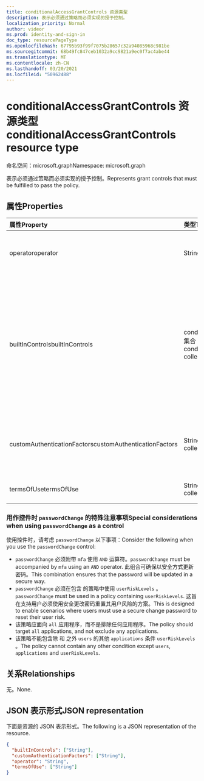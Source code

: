 ```yaml
---
title: conditionalAccessGrantControls 资源类型
description: 表示必须通过策略而必须实现的授予控制。
localization_priority: Normal
author: videor
ms.prod: identity-and-sign-in
doc_type: resourcePageType
ms.openlocfilehash: 67795b93f99f7075b28657c32a94085968c981be
ms.sourcegitcommit: 68b49fc847ceb1032a9cc9821a9ec0f7ac4abe44
ms.translationtype: MT
ms.contentlocale: zh-CN
ms.lasthandoff: 03/20/2021
ms.locfileid: "50962488"
---
```

# <a name="conditionalaccessgrantcontrols-resource-type"></a><span data-ttu-id="fa31f-103">conditionalAccessGrantControls 资源类型</span><span class="sxs-lookup"><span data-stu-id="fa31f-103">conditionalAccessGrantControls resource type</span></span>

<span data-ttu-id="fa31f-104">命名空间：microsoft.graph</span><span class="sxs-lookup"><span data-stu-id="fa31f-104">Namespace: microsoft.graph</span></span>

<span data-ttu-id="fa31f-105">表示必须通过策略而必须实现的授予控制。</span><span class="sxs-lookup"><span data-stu-id="fa31f-105">Represents grant controls that must be fulfilled to pass the policy.</span></span>

## <a name="properties"></a><span data-ttu-id="fa31f-106">属性</span><span class="sxs-lookup"><span data-stu-id="fa31f-106">Properties</span></span>

| <span data-ttu-id="fa31f-107">属性</span><span class="sxs-lookup"><span data-stu-id="fa31f-107">Property</span></span> | <span data-ttu-id="fa31f-108">类型</span><span class="sxs-lookup"><span data-stu-id="fa31f-108">Type</span></span> | <span data-ttu-id="fa31f-109">说明</span><span class="sxs-lookup"><span data-stu-id="fa31f-109">Description</span></span> |
|:-------- |:---- |:----------- |
| <span data-ttu-id="fa31f-110">operator</span><span class="sxs-lookup"><span data-stu-id="fa31f-110">operator</span></span> | <span data-ttu-id="fa31f-111">String</span><span class="sxs-lookup"><span data-stu-id="fa31f-111">String</span></span> | <span data-ttu-id="fa31f-112">定义授予控件的关系。</span><span class="sxs-lookup"><span data-stu-id="fa31f-112">Defines the relationship of the grant controls.</span></span> <span data-ttu-id="fa31f-113">可能的值 `AND` `OR` ：、。</span><span class="sxs-lookup"><span data-stu-id="fa31f-113">Possible values: `AND`, `OR`.</span></span> |
| <span data-ttu-id="fa31f-114">builtInControls</span><span class="sxs-lookup"><span data-stu-id="fa31f-114">builtInControls</span></span> | <span data-ttu-id="fa31f-115">conditionalAccessGrantControl 集合</span><span class="sxs-lookup"><span data-stu-id="fa31f-115">conditionalAccessGrantControl collection</span></span> | <span data-ttu-id="fa31f-116">策略所需的内置控件的值列表。</span><span class="sxs-lookup"><span data-stu-id="fa31f-116">List of values of built-in controls required by the policy.</span></span> <span data-ttu-id="fa31f-117">可能的值 `block` `mfa` `compliantDevice` ：、、、、、、、。 `domainJoinedDevice` `approvedApplication` `compliantApplication` `passwordChange` `unknownFutureValue`</span><span class="sxs-lookup"><span data-stu-id="fa31f-117">Possible values: `block`, `mfa`, `compliantDevice`, `domainJoinedDevice`, `approvedApplication`, `compliantApplication`, `passwordChange`, `unknownFutureValue`.</span></span> |
| <span data-ttu-id="fa31f-118">customAuthenticationFactors</span><span class="sxs-lookup"><span data-stu-id="fa31f-118">customAuthenticationFactors</span></span> | <span data-ttu-id="fa31f-119">String collection</span><span class="sxs-lookup"><span data-stu-id="fa31f-119">String collection</span></span> | <span data-ttu-id="fa31f-120">策略所需的自定义控件的 ID 列表。</span><span class="sxs-lookup"><span data-stu-id="fa31f-120">List of custom controls IDs required by the policy.</span></span> <span data-ttu-id="fa31f-121">有关详细信息，请参阅自定义 [控件](/azure/active-directory/conditional-access/controls)。</span><span class="sxs-lookup"><span data-stu-id="fa31f-121">For more information, see [Custom controls](/azure/active-directory/conditional-access/controls).</span></span> |
| <span data-ttu-id="fa31f-122">termsOfUse</span><span class="sxs-lookup"><span data-stu-id="fa31f-122">termsOfUse</span></span> | <span data-ttu-id="fa31f-123">String collection</span><span class="sxs-lookup"><span data-stu-id="fa31f-123">String collection</span></span> | <span data-ttu-id="fa31f-124">策略 [所需的使用条款](/graph/api/resources/agreement) ID 列表。</span><span class="sxs-lookup"><span data-stu-id="fa31f-124">List of [terms of use](/graph/api/resources/agreement) IDs required by the policy.</span></span> |

### <a name="special-considerations-when-using-passwordchange-as-a-control"></a><span data-ttu-id="fa31f-125">用作控件时 `passwordChange` 的特殊注意事项</span><span class="sxs-lookup"><span data-stu-id="fa31f-125">Special considerations when using `passwordChange` as a control</span></span>

<span data-ttu-id="fa31f-126">使用控件时，请考虑 `passwordChange` 以下事项：</span><span class="sxs-lookup"><span data-stu-id="fa31f-126">Consider the following when you use the `passwordChange` control:</span></span> 

- <span data-ttu-id="fa31f-127">`passwordChange` 必须附带 `mfa` 使用 `AND` 运算符。</span><span class="sxs-lookup"><span data-stu-id="fa31f-127">`passwordChange` must be accompanied by `mfa` using an `AND` operator.</span></span> <span data-ttu-id="fa31f-128">此组合可确保以安全方式更新密码。</span><span class="sxs-lookup"><span data-stu-id="fa31f-128">This combination ensures that the password will be updated in a secure way.</span></span>
- <span data-ttu-id="fa31f-129">`passwordChange` 必须在包含 的策略中使用 `userRiskLevels` 。</span><span class="sxs-lookup"><span data-stu-id="fa31f-129">`passwordChange` must be used in a policy containing `userRiskLevels`.</span></span> <span data-ttu-id="fa31f-130">这旨在支持用户必须使用安全更改密码重置其用户风险的方案。</span><span class="sxs-lookup"><span data-stu-id="fa31f-130">This is designed to enable scenarios where users must use a secure change password to reset their user risk.</span></span>
- <span data-ttu-id="fa31f-131">该策略应面向 `all` 应用程序，而不是排除任何应用程序。</span><span class="sxs-lookup"><span data-stu-id="fa31f-131">The policy should target `all` applications, and not exclude any applications.</span></span>
- <span data-ttu-id="fa31f-132">该策略不能包含除 和 之外 `users` 的其他 `applications` 条件 `userRiskLevels` 。</span><span class="sxs-lookup"><span data-stu-id="fa31f-132">The policy cannot contain any other condition except `users`, `applications` and `userRiskLevels`.</span></span>

## <a name="relationships"></a><span data-ttu-id="fa31f-133">关系</span><span class="sxs-lookup"><span data-stu-id="fa31f-133">Relationships</span></span>

<span data-ttu-id="fa31f-134">无。</span><span class="sxs-lookup"><span data-stu-id="fa31f-134">None.</span></span>

## <a name="json-representation"></a><span data-ttu-id="fa31f-135">JSON 表示形式</span><span class="sxs-lookup"><span data-stu-id="fa31f-135">JSON representation</span></span>

<span data-ttu-id="fa31f-136">下面是资源的 JSON 表示形式。</span><span class="sxs-lookup"><span data-stu-id="fa31f-136">The following is a JSON representation of the resource.</span></span>

<!-- {
  "blockType": "resource",
  "optionalProperties": [
    "operator",
    "builtInControls",
    "customAuthenticationFactors",
    "termsOfUse"
  ],
  "@odata.type": "microsoft.graph.conditionalAccessGrantControls",
  "baseType": null
}-->

```json
{
  "builtInControls": ["String"],
  "customAuthenticationFactors": ["String"],
  "operator": "String",
  "termsOfUse": ["String"]
}
```

<!-- uuid: 16cd6b66-4b1a-43a1-adaf-3a886856ed98
2019-02-04 14:57:30 UTC -->
<!-- {
  "type": "#page.annotation",
  "description": "conditionalAccessGrantControls resource",
  "keywords": "",
  "section": "documentation",
  "tocPath": ""
}-->
